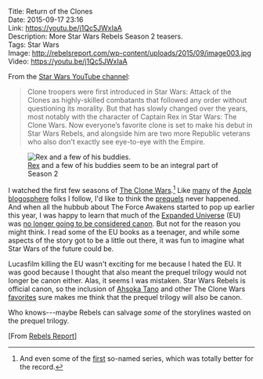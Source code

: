 Title: Return of the Clones  
Date: 2015-09-17 23:16  
Link: https://youtu.be/j1Qc5JWxIaA  
Description: More Star Wars Rebels Season 2 teasers.  
Tags: Star Wars  
Image: http://rebelsreport.com/wp-content/uploads/2015/09/image003.jpg  
Video: https://youtu.be/j1Qc5JWxIaA  

From the [Star Wars YouTube channel][1]:

> Clone troopers were first introduced in Star Wars: Attack of the Clones as highly-skilled combatants that followed any order without questioning its morality. But that has slowly changed over the years, most notably with the character of Captain Rex in Star Wars: The Clone Wars. Now everyone’s favorite clone is set to make his debut in Star Wars Rebels, and alongside him are two more Republic veterans who also don’t exactly see eye-to-eye with the Empire.

<figure>
	<img src="http://rebelsreport.com/wp-content/uploads/2015/09/image003.jpg" alt="Rex and a few of his buddies." title="Rex and a few of his buddies.">
	<figcaption><a href="http://starwars.wikia.com/wiki/CT-7567" title="Clonetrooper 'Rex'">Rex</a> and a few of his buddies seem to be an integral part of Season 2</figcaption>
</figure>

I watched the first few seasons of [The Clone Wars][2].[^1] Like [many][3] of the [Apple][4] [blogosphere][5] folks I follow, I'd like to think the [prequels][6] never happened. And when all the hubbub about The Force Awakens started to pop up earlier this year, I was happy to learn that much of the [Expanded Universe][7] (EU) was [no longer going to be considered canon][8]. But not for the reason you might think. I read some of the EU books as a teenager, and while some aspects of the story got to be a little out there, it was fun to imagine what Star Wars of the future could be. 

Lucasfilm killing the EU wasn't exciting for me because I hated the EU. It was good because I thought that also meant the prequel trilogy would not longer be canon either. Alas, it seems I was mistaken. Star Wars Rebels is official canon, so the inclusion of [Ahsoka Tano][9] and other The Clone Wars [favorites][10] sure makes me think that the prequel trilogy will also be canon. 

Who knows---maybe Rebels can salvage *some* of the storylines wasted on the prequel trilogy.

[From [Rebels Report][11]]

[^1]: And even some of the [first][a] so-named series, which was totally better for the record.

[a]: https://en.wikipedia.org/wiki/Star_Wars:_Clone_Wars_(2003_TV_series) "Wikipedia: Star Wars The Clone Wars (older version)"

[1]: https://www.youtube.com/channel/UCZGYJFUizSax-yElQaFDp5Q "The Official Star Wars YouTube Channel"
[2]: https://en.wikipedia.org/wiki/Star_Wars:_The_Clone_Wars_(2008_TV_series) "Wikipedia: Star Wars The Clone Wars"
[3]: http://twitter.com/siracusa "John Siracusa on Twitter"
[4]: http://twitter.com/jsnell "Jason Snell on Twitter"
[5]: https://twitter.com/dmoren "Dan Moren on Twitter"
[6]: https://en.wikipedia.org/wiki/Star_Wars#Prequel_trilogy "Wikipedia: the original Star Wars trilogy"
[7]: https://en.wikipedia.org/wiki/Star_Wars_expanded_universe "Wikipedia: the Star Wars Expanded Universe"
[8]: http://www.theverge.com/2014/11/28/7302795/what-the-star-wars-episode-vii-trailer-tells-us-about-the-galaxys "The Verge on the Star Wars trailer"
[9]: https://en.wikipedia.org/wiki/Ahsoka_Tano "Ahsoka Tano"
[10]: http://starwars.wikia.com/wiki/CT-7567 "Rex"
[11]: http://rebelsreport.com/2015/09/17/star-wars-rebels-season-2-preview-clip-the-clones-return/ "Rebels Report Season 2 preview clip"